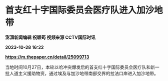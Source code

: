 # 首支红十字国际委员会医疗队进入加沙地带
**澎湃新闻编辑 祝颖筠 视频来源 CCTV国际时讯**

**2023-10-28 16:22**

**https://m.thepaper.cn/detail/25099713**

当地时间10月27日，本轮以哈冲突爆发后的首支红十字国际委员会医疗队和新一批人道主义援助物资，通过埃及与加沙地带南部交界的拉法口岸进入加沙地带。